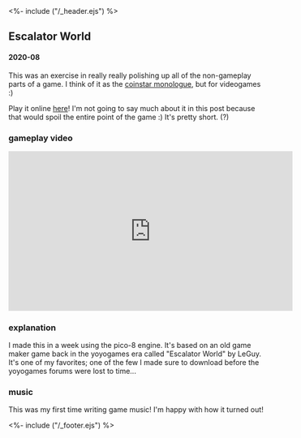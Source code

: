 <!DOCTYPE html>
<html>
<head>
<%- include ("/_header.ejs") %>
</head>
<body>
<div class="wrapper">
<div class="header">
  <a href="/index#escalator-world"><div class="header-banner"></div></a>
</div>
<section class="main-content">
<h1 class="post-title">Escalator World</h1>
<h4 class="post-meta">2020-08</h4>

This was an exercise in really really polishing up all of the non-gameplay parts of a game. I think of it as the [coinstar monologue](https://youtu.be/w20iz92QUco), but for videogames :)

Play it online [here](https://pancelor.itch.io/escalator-world)! I'm not going to say much about it in this post because that would spoil the entire point of the game :) It's pretty short. (?)

### gameplay video

<iframe width="560" height="315" src="https://www.youtube-nocookie.com/embed/suoa5GiEE6o?rel=0" frameborder="0" allow="accelerometer; autoplay; clipboard-write; encrypted-media; gyroscope; picture-in-picture" allowfullscreen></iframe>

### explanation

I made this in a week using the pico-8 engine. It's based on an old game maker game back in the yoyogames era called "Escalator World" by LeGuy. It's one of my favorites; one of the few I made sure to download before the yoyogames forums were lost to time...

### music

This was my first time writing game music! I'm happy with how it turned out!

</section>
<%- include ("/_footer.ejs") %>
</body>
</html>
